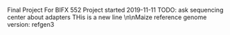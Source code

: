 Final Project For BIFX 552
Project started 2019-11-11
TODO: ask sequencing center about adapters
THis is a new line
\n\nMaize reference genome version: refgen3
